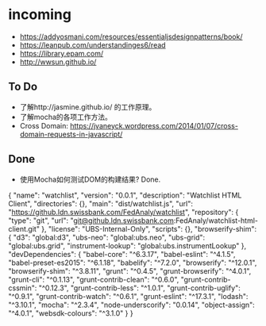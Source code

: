 # incoming

* https://addyosmani.com/resources/essentialjsdesignpatterns/book/
* https://leanpub.com/understandinges6/read
* https://library.epam.com/
* http://wwsun.github.io/

To Do
-----
* 了解http://jasmine.github.io/ 的工作原理。
* 了解mocha的各项工作方法。
* Cross Domain: https://jvaneyck.wordpress.com/2014/01/07/cross-domain-requests-in-javascript/

Done
----
* 使用Mocha如何测试DOM的构建结果? Done. 

{
  "name": "watchlist",
  "version": "0.0.1",
  "description": "Watchlist HTML Client",
  "directories": {},
  "main": "dist/watchlist.js",
  "url": "https://github.ldn.swissbank.com/FedAnaly/watchlist",
  "repository": {
    "type": "git",
    "url": "git@github.ldn.swissbank.com:FedAnaly/watchlist-html-client.git"
  },
  "license": "UBS-Internal-Only",
  "scripts": {},
  "browserify-shim": {
    "d3": "global:d3",
    "ubs-neo": "global:ubs.neo",
    "ubs-grid": "global:ubs.grid",
    "instrument-lookup": "global:ubs.instrumentLookup"
  },
  "devDependencies": {
    "babel-core": "^6.3.17",
    "babel-eslint": "^4.1.5",
    "babel-preset-es2015": "^6.1.18",
    "babelify": "^7.2.0",
    "browserify": "^12.0.1",
    "browserify-shim": "^3.8.11",
    "grunt": "^0.4.5",
    "grunt-browserify": "^4.0.1",
    "grunt-cli": "^0.1.13",
    "grunt-contrib-clean": "^0.6.0",
    "grunt-contrib-cssmin": "^0.12.3",
    "grunt-contrib-less": "^1.0.1",
    "grunt-contrib-uglify": "^0.9.1",
    "grunt-contrib-watch": "^0.6.1",
    "grunt-eslint": "^17.3.1",
    "lodash": "^3.10.1",
    "mocha": "^2.3.4",
    "node-underscorify": "0.0.14",
    "object-assign": "^4.0.1",
    "websdk-colours": "^3.1.0"
  }
}
